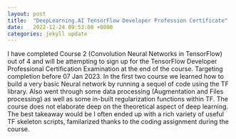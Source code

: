```yaml
---
layout: post
title:  "DeepLearning.AI TensorFlow Developer Profession Certificate"
date:   2022-12-24 09:53:08 +0800
categories: jekyll update
---
```


I have completed Course 2 (Convolution Neural Networks in TensorFlow) out of 4 and will be attempting to sign up for the TensorFlow Developer Professional Certification Examination at the end of the course. 
Targeting completion before 07 Jan 2023.
In the first two course we learned how to build a very basic Neural network by running a sequel of code using the TF library.
Also went through some data processing (Augmentation and Files processing) as well as some in-built regularization functions within TF.
The course does not elaborate deep on the theoretical aspect of deep learning. The best takeaway would be I often ended up with a rich variety of useful TF skeleton scripts, familarized thanks to the coding assignment during the course. 
